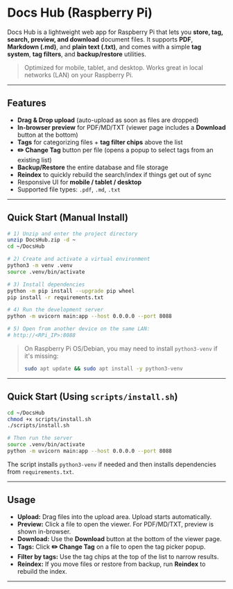 # Docs Hub (Raspberry Pi)

Docs Hub is a lightweight web app for Raspberry Pi that lets you **store, tag, search, preview, and download** document files. It supports **PDF**, **Markdown (.md)**, and **plain text (.txt)**, and comes with a simple **tag system**, **tag filters**, and **backup/restore** utilities.

> Optimized for mobile, tablet, and desktop. Works great in local networks (LAN) on your Raspberry Pi.

---

## Features

- **Drag & Drop upload** (auto-upload as soon as files are dropped)
- **In-browser preview** for PDF/MD/TXT (viewer page includes a **Download** button at the bottom)
- **Tags** for categorizing files + **tag filter chips** above the list
- **✏️ Change Tag** button per file (opens a popup to select tags from an existing list)
- **Backup/Restore** the entire database and file storage
- **Reindex** to quickly rebuild the search/index if things get out of sync
- Responsive UI for **mobile / tablet / desktop**
- Supported file types: `.pdf`, `.md`, `.txt`

---

## Quick Start (Manual Install)

```bash
# 1) Unzip and enter the project directory
unzip DocsHub.zip -d ~
cd ~/DocsHub

# 2) Create and activate a virtual environment
python3 -m venv .venv
source .venv/bin/activate

# 3) Install dependencies
python -m pip install --upgrade pip wheel
pip install -r requirements.txt

# 4) Run the development server
python -m uvicorn main:app --host 0.0.0.0 --port 8088

# 5) Open from another device on the same LAN:
# http://<RPi_IP>:8088
```
> On Raspberry Pi OS/Debian, you may need to install `python3-venv` if it's missing:
> ```bash
> sudo apt update && sudo apt install -y python3-venv
> ```

---

## Quick Start (Using `scripts/install.sh`)

```bash
cd ~/DocsHub
chmod +x scripts/install.sh
./scripts/install.sh

# Then run the server
source .venv/bin/activate
python -m uvicorn main:app --host 0.0.0.0 --port 8088
```
The script installs `python3-venv` if needed and then installs dependencies from `requirements.txt`.

---

## Usage

- **Upload:** Drag files into the upload area. Upload starts automatically.
- **Preview:** Click a file to open the viewer. For PDF/MD/TXT, preview is shown in-browser.
- **Download:** Use the **Download** button at the bottom of the viewer page.
- **Tags:** Click **✏️ Change Tag** on a file to open the tag picker popup.
- **Filter by tags:** Use the tag chips at the top of the list to narrow results.
- **Reindex:** If you move files or restore from backup, run **Reindex** to rebuild the index.

---
